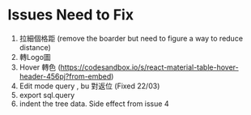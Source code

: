 # Issues Need to Fix
1. 拉細個格距 (remove the boarder but need to figure a way to reduce distance)
2. 轉Logo圖 
3. Hover 轉色 (https://codesandbox.io/s/react-material-table-hover-header-456pj?from-embed)
4. Edit mode query , bu 對返位 (Fixed 22/03)
5. export sql.query
6. indent the tree data. Side effect from issue 4
